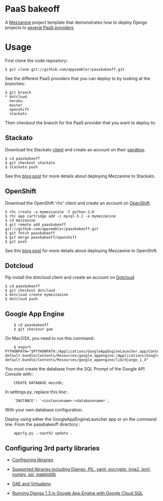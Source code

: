 PaaS bakeoff
============

A [Mezzanine](http://mezzanine.jupo.org) project template that demonstrates how to deploy Django projects to [several PaaS providers](http://appsembler.com/blog/paas-bakeoff-comparing-stackato-openshift-dotcloud-and-heroku-for-django-hosting-and-deployment/)

Usage
=====

First clone the code repository:

```
$ git clone git://github.com/appsembler/paasbakeoff.git
```

See the different PaaS providers that you can deploy to by looking at the branches:

```
$ git branch
* dotcloud
  heroku
  master
  openshift
  stackato
```

Then checkout the branch for the PaaS provider that you want to deploy to:

Stackato
--------

Download the Stackato [client](http://www.activestate.com/stackato/download_client) and create an account on their [sandbox](http://www.activestate.com/stackato/sandbox).

```
$ cd paasbakeoff
$ git checkout stackato
$ stackato push
```

See this [blog post](http://appsembler.com/blog/django-deployment-using-stackato/) for more details about deploying Mezzanine to Stackato.

OpenShift
---------

Download the OpenShift 'rhc' client and create an account on [OpenShift](http://openshift.redhat.com/).

```
$ rhc create -a mymezzanine -t python-2.6
$ rhc app cartridge add -c mysql-5.1 -a mymezzanine
$ cd mezzanine
$ git remote add paasbakeoff git://github.com/appsembler/paasbakeoff.git
$ git fetch paasbakeoff
$ git merge paasbakeoff/openshift
$ git push
```

See this [blog post](http://appsembler.com/blog/django-deployment-using-openshift/) for more details about deploying Mezzanine to OpenShift.

Dotcloud
--------

Pip install the dotcloud client and create an account on [Dotcloud](http://dotcloud.com)

```
$ cd paasbakeoff
$ git checkout dotcloud
$ dotcloud create mymezzanine
$ dotcloud push
```

Google App Engine
-----------------

```
	$ cd paasbakeoff
	$ git checkout gae
```

On MacOSX, you need to run this command::

```
	$ export PYTHONPATH="$PYTHONPATH:/Applications/GoogleAppEngineLauncher.app/Contents/Resources/GoogleAppEngine-default.bundle/Contents/Resources/google_appengine:/Applications/GoogleAppEngineLauncher.app/Contents/Resources/GoogleAppEngine-default.bundle/Contents/Resources/google_appengine/lib/django_1_4"
```

You must create the database from the SQL Prompt of the Google API Console with::

```
	CREATE DATABASE mezzdb;
```

In settings.py, replace this line::

```
	'INSTANCE': '<instancename>:<databasename>',
```

With your own database configuration.

Deploy using either the GoogleAppEngineLauncher app or on the command line. From the paasbakeoff directory::

```
	appcfg.py --oauth2 update .
```

Configuring 3rd party libraries
-------------------------------

* [Configuring libraries](https://developers.google.com/appengine/docs/python/python25/migrate27#Configuring_Libraries)

* [Supported libraries including Django, PIL, yaml, pycrypto, jinja2, lxml, numpy, ssl, matplotlib](https://developers.google.com/appengine/docs/python/tools/libraries27)

* [GAE and Virtualenv](http://rh0dium.blogspot.com/2010/02/development-strategy-for-google-app.html)

* [Running Django 1.3 in Google App Engine with Google Cloud SQL](http://www.joemartaganna.com/web-development/running-django-13-in-google-app-engine-with-google-cloud-sql/)
